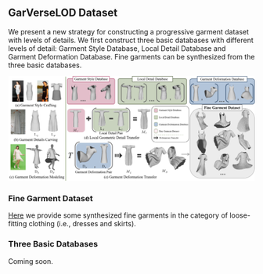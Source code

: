## GarVerseLOD Dataset
We present a new strategy for constructing a progressive garment dataset with levels of details. We first construct three basic databases with different levels of detail: Garment Style Database, Local Detail Database and Garment Deformation Database. Fine garments can be synthesized from the three basic databases.

<img src="./dataset.png">

### Fine Garment Dataset

[Here](https://drive.google.com/drive/folders/1_5N8gFdjw10JPrw3NwBTMIlMWcc67p4c?usp=sharing) we provide some synthesized fine garments in the category of loose-fitting clothing (i.e., dresses and skirts).

### Three Basic Databases

Coming soon.